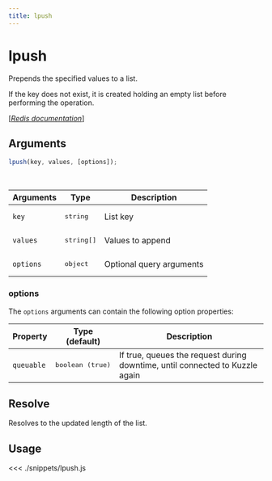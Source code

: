 ```yaml
---
title: lpush
---
```


# lpush

Prepends the specified values to a list.

If the key does not exist, it is created holding an empty list before performing the operation.

[[_Redis documentation_]](https://redis.io/commands/lpush)

## Arguments

```js
lpush(key, values, [options]);
```

<br/>

| Arguments | Type                | Description              |
| --------- | ------------------- | ------------------------ |
| `key`     | <pre>string</pre>   | List key                 |
| `values`  | <pre>string[]</pre> | Values to append         |
| `options` | <pre>object</pre>   | Optional query arguments |

### options

The `options` arguments can contain the following option properties:

| Property   | Type (default)            | Description                                                                  |
| ---------- | ------------------------- | ---------------------------------------------------------------------------- |
| `queuable` | <pre>boolean (true)</pre> | If true, queues the request during downtime, until connected to Kuzzle again |

## Resolve

Resolves to the updated length of the list.

## Usage

<<< ./snippets/lpush.js
